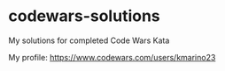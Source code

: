 # codewars-solutions

My solutions for completed Code Wars Kata

My profile: https://www.codewars.com/users/kmarino23
